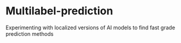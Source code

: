 # Multilabel-prediction
Experimenting with localized versions of AI models to find fast grade prediction methods
